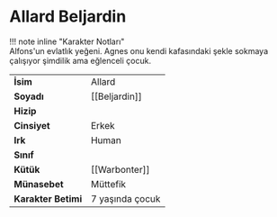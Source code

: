 # Allard Beljardin  
  
  
!!! note inline "Karakter Notları"  
	Alfons'un evlatlık yeğeni. Agnes onu kendi kafasındaki şekle sokmaya çalışıyor şimdilik ama eğlenceli çocuk.  
  
  
|  |  |  
|---|---|  
| **İsim** | Allard |  
| **Soyadı** | [[Beljardin]] |  
| **Hizip** |  |  
| **Cinsiyet** | Erkek |  
| **Irk** | Human |  
| **Sınıf** |  |  
| **Kütük** | [[Warbonter]] |  
| **Münasebet** | Müttefik |  
| **Karakter Betimi** | 7 yaşında çocuk |  
